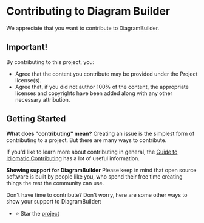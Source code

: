 # Contributing to Diagram Builder
We appreciate that you want to contribute to DiagramBuilder.

## Important!
By contributing to this project, you:
* Agree that the content you contribute may be provided under the Project license(s).
* Agree that, if you did not author 100% of the content, the appropriate licenses and copyrights have been added along with any other necessary attribution.

## Getting Started

**What does "contributing" mean?**
Creating an issue is the simplest form of contributing to a project. But there are many ways to contribute.

If you'd like to learn more about contributing in general, the [Guide to Idiomatic Contributing](https://github.com/jonschlinkert/idiomatic-contributing) has a lot of useful information.

**Showing support for DiagramBuilder**
Please keep in mind that open source software is built by people like you, who spend their free time creating things the rest the community can use.

Don't have time to contribute? Don't worry, here are some other ways to show your support to DiagramBuilder:
- ⭐ Star the [project](https://github.com/moslisnas/DiagramBuilder)